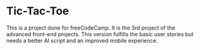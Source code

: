 # Tic-Tac-Toe

This is a project done for freeCodeCamp. It is the 3rd project of the advanced front-end projects.
This version fulfills the basic user stories but needs a better AI script and an improved mobile experience.
